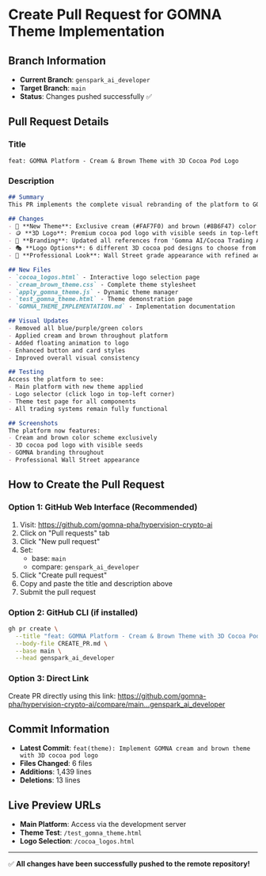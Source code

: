 # Create Pull Request for GOMNA Theme Implementation

## Branch Information
- **Current Branch**: `genspark_ai_developer`
- **Target Branch**: `main`
- **Status**: Changes pushed successfully ✅

## Pull Request Details

### Title
```
feat: GOMNA Platform - Cream & Brown Theme with 3D Cocoa Pod Logo
```

### Description
```markdown
## Summary
This PR implements the complete visual rebranding of the platform to GOMNA with an exclusive cream and brown color scheme and 3D cocoa pod logo.

## Changes
- 🎨 **New Theme**: Exclusive cream (#FAF7F0) and brown (#8B6F47) color palette
- 🪙 **3D Logo**: Premium cocoa pod logo with visible seeds in top-left corner
- 🎯 **Branding**: Updated all references from 'Gomna AI/Cocoa Trading AI' to 'GOMNA'
- 🎭 **Logo Options**: 6 different 3D cocoa pod designs to choose from
- 🚀 **Professional Look**: Wall Street grade appearance with refined aesthetics

## New Files
- `cocoa_logos.html` - Interactive logo selection page
- `cream_brown_theme.css` - Complete theme stylesheet
- `apply_gomna_theme.js` - Dynamic theme manager
- `test_gomna_theme.html` - Theme demonstration page
- `GOMNA_THEME_IMPLEMENTATION.md` - Implementation documentation

## Visual Updates
- Removed all blue/purple/green colors
- Applied cream and brown throughout platform
- Added floating animation to logo
- Enhanced button and card styles
- Improved overall visual consistency

## Testing
Access the platform to see:
- Main platform with new theme applied
- Logo selector (click logo in top-left corner)
- Theme test page for all components
- All trading systems remain fully functional

## Screenshots
The platform now features:
- Cream and brown color scheme exclusively
- 3D cocoa pod logo with visible seeds
- GOMNA branding throughout
- Professional Wall Street appearance
```

## How to Create the Pull Request

### Option 1: GitHub Web Interface (Recommended)
1. Visit: https://github.com/gomna-pha/hypervision-crypto-ai
2. Click on "Pull requests" tab
3. Click "New pull request"
4. Set:
   - base: `main`
   - compare: `genspark_ai_developer`
5. Click "Create pull request"
6. Copy and paste the title and description above
7. Submit the pull request

### Option 2: GitHub CLI (if installed)
```bash
gh pr create \
  --title "feat: GOMNA Platform - Cream & Brown Theme with 3D Cocoa Pod Logo" \
  --body-file CREATE_PR.md \
  --base main \
  --head genspark_ai_developer
```

### Option 3: Direct Link
Create PR directly using this link:
https://github.com/gomna-pha/hypervision-crypto-ai/compare/main...genspark_ai_developer

## Commit Information
- **Latest Commit**: `feat(theme): Implement GOMNA cream and brown theme with 3D cocoa pod logo`
- **Files Changed**: 6 files
- **Additions**: 1,439 lines
- **Deletions**: 13 lines

## Live Preview URLs
- **Main Platform**: Access via the development server
- **Theme Test**: `/test_gomna_theme.html`
- **Logo Selection**: `/cocoa_logos.html`

---

✅ **All changes have been successfully pushed to the remote repository!**